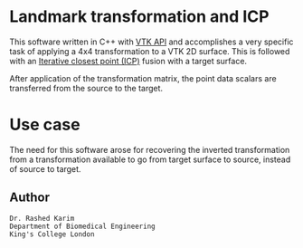 # Landmark transformation and ICP

This software written in C++ with [VTK API](http://www.vtk.org/doc/nightly/html/index.html) and accomplishes a very specific task of applying a 4x4 transformation to a VTK 2D surface. This is followed with an [Iterative closest point (ICP)](https://en.wikipedia.org/wiki/Iterative_closest_point) fusion with a target surface. 

After application of the transformation matrix, the point data scalars are transferred from the source to the target. 

# Use case 
The need for this software arose for recovering the inverted transformation from a transformation available to go from target surface to source, instead of source to target. 



## Author 
```
Dr. Rashed Karim 
Department of Biomedical Engineering 
King's College London 
```
